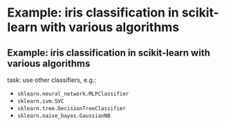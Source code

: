# Example: iris classification in scikit-learn with various algorithms

## Example: iris classification in scikit-learn with various algorithms

task: use other classifiers, e.g.:

- `sklearn.neural_network.MLPClassifier`
- `sklearn.svm.SVC`
- `sklearn.tree.DecisionTreeClassifier`
- `sklearn.naive_bayes.GaussianNB`
